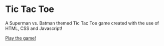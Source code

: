 # Tic Tac Toe

A Superman vs. Batman themed Tic Tac Toe game created with the use of
HTML, CSS and Javascript!

[Play the game!](http://michaelfich.github.io/tictactoe/ "Tic Tac Toe | Superman v Batman")
